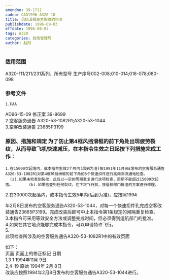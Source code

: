 ```yaml
---
amendno: 39-1711  
cadno: CAD1996-A320-10  
title: 风挡滑框疲劳裂纹的检查  
publishdate: 1996-09-03  
effdate: 1996-09-03  
tags: A320  
categories: 西南管理局  
author: 赵阳  
---
```

  
### 适用范围  
A320-111/211/231系列，所有型号 生产序号002-008;010-014;016-078;080-098  
  
<!--more-->  
### 参考文件  
    1.FAA  
AD96-15-09 修正案 39-9699  
    2.空客服务通告 A320-53-1082R1;A320-53-1044  
    3.空客改装通告 23685P3199  
  
### 原因、措施和规定 为了防止第4框风挡滑框的前下角处出现疲劳裂纹，从而导致飞机快速减压，在本指令生效之日起按下列措施完成工作：  
    1.在15000次起落内，或本指令生效3个月内(后到为准)按1991年11月9日发布的空客服务通告A320-53-1082R1对第4框风挡滑框的前下角的5个快速扣件进行高频涡流通电检查。  
      (a).如果未检查到裂纹，此后以一定的周期重复进行这项检查，周期不能超过15000次起落。       (b).如果检查到任何裂纹，在下次飞行前，按适航部门批准的方案进行修理。  
2.在30000次起落内，或本指令生效5年内(后到为准)，应按照1994  
  
年2月8日发布的空客服务通告A320-53-1044，对每一个快速扣件孔完成空客改装通告23685P3199。完成改装后即可中止本指令第1条规定的间隔重复检查。  
    3.本指令可采用等效安全方法或调整完成时间，但必须得到适航部门的批准。  
    4.如果在其它地点能够完成本指令，可以申请特许飞行。  
5.  
此项检查所涉及的空客服务通告A320-53-1082R1中的有效页面  
  
如下：  
页面       页面上的修正标记   日期  
 1,3   1  1994年11月 9日  
 2,4-19   原始   1994年 2月 8日  
    改装应按照1994年2月8日发布的空客服务通告A320-53-1044进行。  
